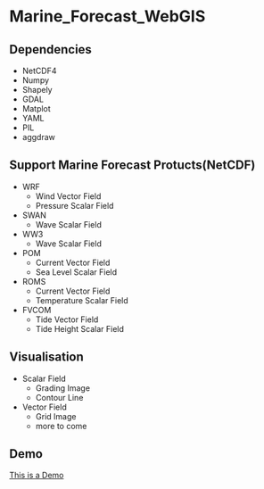 Marine_Forecast_WebGIS
======================
Dependencies
------------------------------
- NetCDF4
- Numpy
- Shapely
- GDAL
- Matplot
- YAML
- PIL
- aggdraw

Support Marine Forecast Protucts(NetCDF)
------------------------------
- WRF
    - Wind Vector Field
    - Pressure Scalar Field
- SWAN
    - Wave Scalar Field
- WW3
    - Wave Scalar Field
- POM
    - Current Vector Field
    - Sea Level Scalar Field
- ROMS
    - Current Vector Field
    - Temperature Scalar Field
- FVCOM
    - Tide Vector Field
    - Tide Height Scalar Field

Visualisation
-----------------------------
- Scalar Field
    - Grading Image
    - Contour Line
- Vector Field
    - Grid Image
    - more to come

Demo
---------------------------
[This is a Demo](http://sw897.github.io/Marine_Forecast_WebGIS/)

